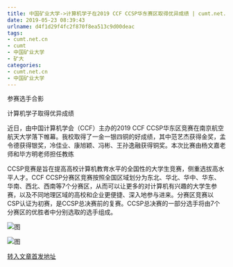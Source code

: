 ```yaml
---
title: 中国矿业大学->计算机学子在2019 CCF CCSP华东赛区取得优异成绩 | cumt.net.cn
date: 2019-05-23 08:39:43
urlname: d4f1d29f4fc2f870f8ea513c9d00deac
tags: 
- cumt.net.cn
- cumt
- 中国矿业大学
- 矿大
categories:
- cumt.net.cn
- 中国矿业大学
---
```



参赛选手合影

计算机学子取得优异成绩

近日，由中国计算机学会（CCF）主办的2019 CCF CCSP华东区竞赛在南京航空航天大学落下帷幕。我校取得了一金一银四铜的好成绩，其中范艺杰获得金奖，孟令德获得银奖，冷佳业、康旭颖、冯彬、王孙逸融获得铜奖。本次比赛由杨文嘉老师和毕方明老师担任教练

CCSP竞赛是旨在提高高校计算机教育水平的全国性的大学生竞赛，侧重选拔高水平人才。CCF CCSP分赛区竞赛按照全国区域划分为东北、华北、华中、华东、华南、西北、西南等7个分赛区，从而可以让更多的对计算机有兴趣的大学生参赛，以及不同地理区域的高校和企业更便捷、深入地参与进来。分赛区竞赛以CSP认证为初赛，是CCSP总决赛前的复赛。CCSP总决赛的一部分选手将由7个分赛区的优胜者中分别选取的选手组成。



![图](http://xwzx.cumt.edu.cn/_upload/article/images/bc/27/2d8658444b419827fe5f5ffe32cb/03a76d57-c231-4276-9265-6c7ef94b3b7f.jpg)

![图](http://xwzx.cumt.edu.cn/_upload/article/images/bc/27/2d8658444b419827fe5f5ffe32cb/1537f9fe-31eb-4ecd-9fcc-40499f8a9f71.jpg)

[转入文章首发地址](http://xwzx.cumt.edu.cn/07/d7/c523a526295/page.htm)